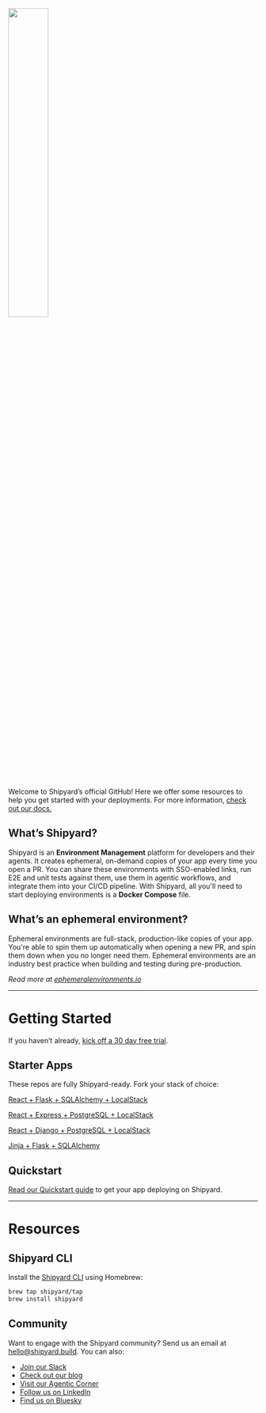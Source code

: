 <img src="https://shipyard.build/images/shipyard-teal.png" width="40%">

Welcome to Shipyard’s official GitHub! Here we offer some resources to help you get started with your deployments. For more information, [check out our docs.](https://docs.shipyard.build/)

## What’s Shipyard?

Shipyard is an **Environment Management** platform for developers and their agents. It creates ephemeral, on-demand copies of your app every time you open a PR. You can share these environments with SSO-enabled links, run E2E and unit tests against them, use them in agentic workflows, and integrate them into your CI/CD pipeline. With Shipyard, all you'll need to start deploying environments is a **Docker Compose** file.

## What’s an ephemeral environment?

Ephemeral environments are full-stack, production-like copies of your app. You're able to spin them up automatically when opening a new PR, and spin them down when you no longer need them. Ephemeral environments are an industry best practice when building and testing during pre-production. 

*Read more at [ephemeralenvironments.io](https://ephemeralenvironments.io)*

---

# Getting Started

If you haven’t already, [kick off a 30 day free trial](https://shipyard.build/signup).

## Starter Apps

These repos are fully Shipyard-ready. Fork your stack of choice:

[React + Flask + SQLAlchemy + LocalStack](https://github.com/shipyard/react-flask-starter)

[React + Express + PostgreSQL + LocalStack](https://github.com/shipyard/react-express-starter)

[React + Django + PostgreSQL + LocalStack](https://github.com/shipyard/react-django-starter)

[Jinja + Flask + SQLAlchemy](https://github.com/shipyard/flask-starter)

## Quickstart

[Read our Quickstart guide](https://docs.shipyard.build/quickstart) to get your app deploying on Shipyard.

---


# Resources

## Shipyard CLI

Install the [Shipyard CLI](https://github.com/shipyard/shipyard-cli) using Homebrew:

```sh
brew tap shipyard/tap
brew install shipyard
```

## Community
Want to engage with the Shipyard community? Send us an email at hello@shipyard.build. You can also:
- [Join our Slack](https://shipyardcommunity.slack.com/join/shared_invite/zt-1y44cpq6u-rJT~kg9wArqxP~N1F3K_pA#/shared-invite/email)
- [Check out our blog](https://shipyard.build/blog)
- [Visit our Agentic Corner](https://shipyard.build/agents)
- [Follow us on LinkedIn](https://www.linkedin.com/company/shipyard)
- [Find us on Bluesky](https://bsky.app/profile/shipyard.build)
